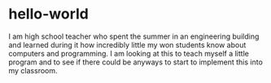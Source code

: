# hello-world
I am high school teacher who spent the summer in an engineering building and learned during it how incredibly little my won students know about computers and programming. I am looking at this to teach myself a little program and to see if there could be anyways to start to implement this into my classroom.
